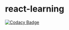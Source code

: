 # react-learning
[![Codacy Badge](https://api.codacy.com/project/badge/Grade/4d20494dac084550aee61a672ea2fa83)](https://www.codacy.com?utm_source=github.com&amp;utm_medium=referral&amp;utm_content=avinduhewa/react-learning&amp;utm_campaign=Badge_Grade)